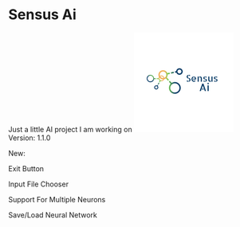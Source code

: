 # Sensus Ai
Just a little AI project I am working on
![alt text](https://raw.githubusercontent.com/Josh194/Ai/develop/FFNN/src/images/logo.png)
Version: 1.1.0

New:

Exit Button

Input File Chooser

Support For Multiple Neurons

Save/Load Neural Network
